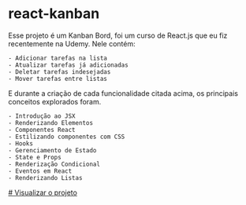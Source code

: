 # react-kanban

Esse projeto é um Kanban Bord, foi um curso de React.js que eu fiz recentemente na Udemy.
Nele contém:
 
    - Adicionar tarefas na lista
    - Atualizar tarefas já adicionadas
    - Deletar tarefas indesejadas
    - Mover tarefas entre listas
    
E durante a criação de cada funcionalidade citada acima, os principais conceitos explorados foram.
 
    - Introdução ao JSX
    - Renderizando Elementos
    - Componentes React
    - Estilizando componentes com CSS
    - Hooks
    - Gerenciamento de Estado
    - State e Props
    - Renderização Condicional
    - Eventos em React
    - Renderizando Listas

    
[# Visualizar o projeto](https://react-kanban-snowy-sigma.vercel.app/)
